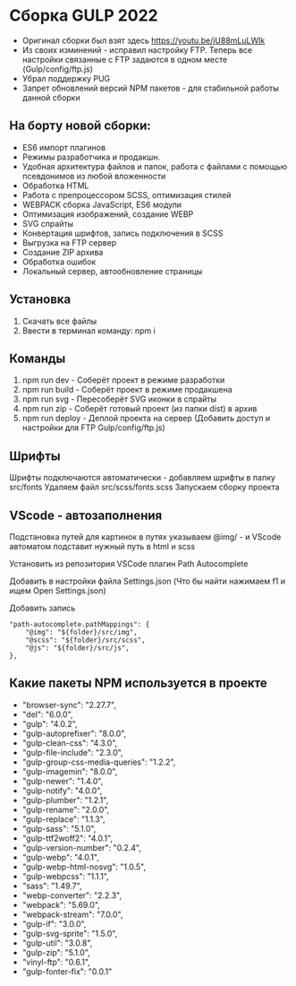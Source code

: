 # Сборка GULP 2022
* Оригинал сборки был взят здесь https://youtu.be/jU88mLuLWlk
* Из своих изминений - исправил настройку FTP. Теперь все настройки связанные с FTP задаются в одном месте (Gulp/config/ftp.js)
* Убрал поддержку PUG
* Запрет обновлений версий NPM пакетов - для стабильной работы данной сборки

## На борту новой сборки:
* ES6 импорт плагинов
* Режимы разработчика и продакшн.
* Удобная архитектура файлов и папок, работа с файлами с помощью псевдонимов из любой вложенности
* Обработка HTML
* Работа с препроцессором SCSS, оптимизация стилей
* WEBPACK сборка JavaScript, ES6 модули
* Оптимизация изображений, создание WEBP
* SVG спрайты
* Конвертация шрифтов, запись подключения в SCSS
* Выгрузка на FTP сервер
* Создание ZIP архива
* Обработка ошибок
* Локальный сервер, автообновление страницы

## Установка
1. Скачать все файлы
2. Ввести в терминал команду: npm i

## Команды
1. npm run dev - Соберёт проект в режиме разработки
2. npm run build - Соберёт проект в режиме продакшена
3. npm run svg - Пересоберёт SVG иконки в спрайты
4. npm run zip - Соберёт готовый проект (из папки dist) в архив
5. npm run deploy - Деплой проекта на сервер (Добавить доступ и настройки для FTP Gulp/config/ftp.js)

## Шрифты
Шрифты подключаются автоматически - добавляем шрифты в папку src/fonts
Удаляем файл src/scss/fonts.scss
Запускаем сборку проекта

## VScode - автозаполнения
Подстановка путей для картинок
в путях указываем @img/ - и VScode автоматом подставит нужный путь в html и scss

Установить из репозитория VSCode плагин Path Autocomplete

Добавить в настройки файла Settings.json
(Что бы найти нажимаем f1 и ищем Open Settings.json)

Добавить запись
```
"path-autocomplete.pathMappings": {
    "@img": "${folder}/src/img",
    "@scss": "${folder}/src/scss",
    "@js": "${folder}/src/js",
},
```

## Какие пакеты NPM используется в проекте
* "browser-sync": "2.27.7",
* "del": "6.0.0",
* "gulp": "4.0.2",
* "gulp-autoprefixer": "8.0.0",
* "gulp-clean-css": "4.3.0",
* "gulp-file-include": "2.3.0",
* "gulp-group-css-media-queries": "1.2.2",
* "gulp-imagemin": "8.0.0",
* "gulp-newer": "1.4.0",
* "gulp-notify": "4.0.0",
* "gulp-plumber": "1.2.1",
* "gulp-rename": "2.0.0",
* "gulp-replace": "1.1.3",
* "gulp-sass": "5.1.0",
* "gulp-ttf2woff2": "4.0.1",
* "gulp-version-number": "0.2.4",
* "gulp-webp": "4.0.1",
* "gulp-webp-html-nosvg": "1.0.5",
* "gulp-webpcss": "1.1.1",
* "sass": "1.49.7",
* "webp-converter": "2.2.3",
* "webpack": "5.69.0",
* "webpack-stream": "7.0.0",
* "gulp-if": "3.0.0",
* "gulp-svg-sprite": "1.5.0",
* "gulp-util": "3.0.8",
* "gulp-zip": "5.1.0",
* "vinyl-ftp": "0.6.1",
* "gulp-fonter-fix": "0.0.1"
